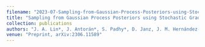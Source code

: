 ```yaml
---
filename: "2023-07-Sampling-from-Gaussian-Process-Posteriors-using-Stochastic-Gradient-Descent"
title: "Sampling from Gaussian Process Posteriors using Stochastic Gradient Descent"
collection: publications
authors: "J. A. Lin*, J. Antorán*, S. Padhy*, D. Janz, J. M. Hernández-Lobato, A. Terenin"
venue: "Preprint, arXiv:2306.11589"
---
```

